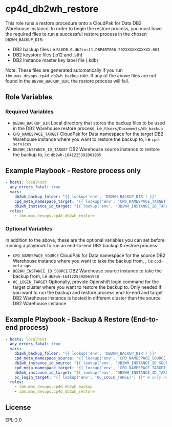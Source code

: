 cp4d_db2wh_restore
==========

This role runs a restore procedure onto a CloudPak for Data DB2 Warehouse instance.
In order to begin the restore process, you must have the required files to run a successful restore process in the chosen `DB2WH_BACKUP_DIR`:

- DB2 backup files i.e `BLUDB.0.db2inst1.DBPART000.202XXXXXXXXXXX.001`
- DB2 keystore files (.p12 and .sth)
- DB2 instance master key label file (.kdb)

Note: These files are generated automatically if you run `ibm.mas_devops.cp4d_db2wh_backup` role. If any of the above files are not found in the `DB2WH_BACKUP_DIR`, the restore process will fail.

Role Variables
--------------

### Required Variables

- `DB2WH_BACKUP_DIR` Local directory that stores the backup files to be used in the DB2 Warehouse restore process, i.e `/Users/Documents/db_backup`
- `CPD_NAMESPACE_TARGET` CloudPak for Data namespace for the target DB2 Warehouse instance where you want to restore the backup to, i.e `cpd-services`
- `DB2WH_INSTANCE_ID_TARGET` DB2 Warehouse source instance to restore the backup to, i.e `db2wh-1641225392061935`

Example Playbook - Restore process only
----------------

```yaml
- hosts: localhost
  any_errors_fatal: true
  vars:
    db2wh_backup_folder: "{{ lookup('env', 'DB2WH_BACKUP_DIR') }}"
    cpd_meta_namespace_target: "{{ lookup('env', 'CPD_NAMESPACE_TARGET') }}"
    db2wh_instance_id_target: "{{ lookup('env', 'DB2WH_INSTANCE_ID_TARGET') }}"
  roles:
    - ibm.mas_devops.cp4d_db2wh_restore
```

### Optional Variables

In addition to the above, these are the optional variables you can set before running a playbook to run an end-to-end DB2 backup & restore process:

- `CPD_NAMESPACE_SOURCE` CloudPak for Data namespace for the source DB2 Warehouse instance where you want to take the backup from, , i.e `cpd-meta-ops`
- `DB2WH_INSTANCE_ID_SOURCE` DB2 Warehouse source instance to take the backup from, i.e `db2wh-1641225392061940`
- `OC_LOGIN_TARGET` Optionally, provide Openshift login command for the target cluster where you want to restore the backup to. Only needed if you want to run the backup and restore process end-to-end and target DB2 Warehouse instance is hosted in different cluster than the source DB2 Warehouse instance.

Example Playbook - Backup & Restore (End-to-end process) 
----------------

```yaml
- hosts: localhost
  any_errors_fatal: true
  vars:
    db2wh_backup_folder: "{{ lookup('env', 'DB2WH_BACKUP_DIR') }}"
    cpd_meta_namespace_source: "{{ lookup('env', 'CPD_NAMESPACE_SOURCE') }}"
    db2wh_instance_id_source: "{{ lookup('env', 'DB2WH_INSTANCE_ID_SOURCE') }}"
    cpd_meta_namespace_target: "{{ lookup('env', 'CPD_NAMESPACE_TARGET') }}"
    db2wh_instance_id_target: "{{ lookup('env', 'DB2WH_INSTANCE_ID_TARGET') }}"
    oc_login_target: "{{ lookup('env', 'OC_LOGIN_TARGET') }}" # only needed if source and target db2wh instances are in different clusters
  roles:
    - ibm.mas_devops.cp4d_db2wh_backup
    - ibm.mas_devops.cp4d_db2wh_restore
```

License
-------

EPL-2.0
